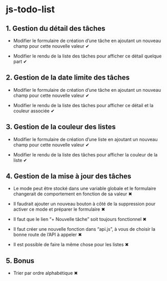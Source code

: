 # js-todo-list

## 1. Gestion du détail des tâches

- Modifier le formulaire de création d’une tâche en ajoutant un nouveau champ pour cette nouvelle valeur ✔

- Modifier le rendu de la liste des tâches pour afficher ce détail quelque part ✔

## 2. Gestion de la date limite des tâches

- Modifier le formulaire de création d’une tâche en ajoutant un nouveau champ pour cette nouvelle valeur ✔

- Modifier le rendu de la liste des tâches pour afficher ce détail et la couleur associée ✔

## 3. Gestion de la couleur des listes

- Modifier le formulaire de création d’une liste en ajoutant un nouveau champ pour cette nouvelle valeur ✔

- Modifier le rendu de la liste des tâches pour afficher la couleur de la liste ✔

## 4. Gestion de la mise à jour des tâches

- Le mode peut être stocké dans une variable globale et le formulaire changerait de comportement en fonction de sa valeur ✖

- Il faudrait ajouter un nouveau bouton à côté de la suppression pour activer ce mode et préparer le formulaire ✖

- Il faut que le lien “+ Nouvelle tâche” soit toujours fonctionnel ✖

- Il faut créer une nouvelle fonction dans “api.js”, à vous de choisir la bonne route de l’API à appeler ✖

- Il est possible de faire la même chose pour les listes ✖

## 5. Bonus

- Trier par ordre alphabétique ✖
